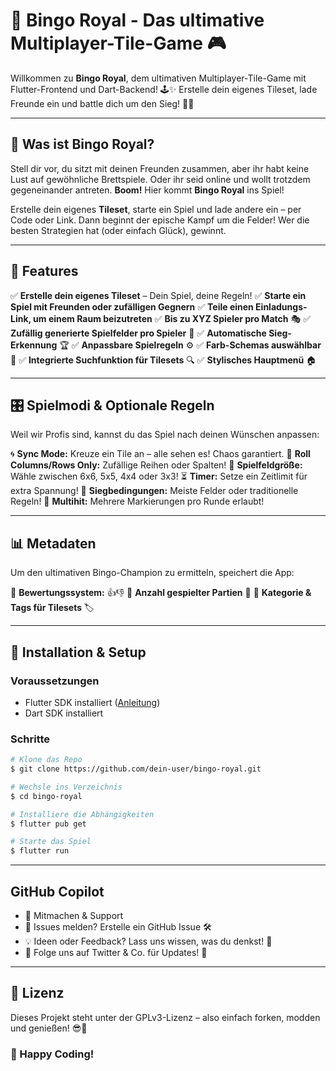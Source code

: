# 👑 Bingo Royal - Das ultimative Multiplayer-Tile-Game 🎮

Willkommen zu **Bingo Royal**, dem ultimativen Multiplayer-Tile-Game mit Flutter-Frontend und Dart-Backend! 🕹️✨ Erstelle dein eigenes Tileset, lade Freunde ein und battle dich um den Sieg! 🚀🔥

---

## 📢 Was ist Bingo Royal?

Stell dir vor, du sitzt mit deinen Freunden zusammen, aber ihr habt keine Lust auf gewöhnliche Brettspiele. Oder ihr seid online und wollt trotzdem gegeneinander antreten. **Boom!** Hier kommt **Bingo Royal** ins Spiel!

Erstelle dein eigenes **Tileset**, starte ein Spiel und lade andere ein – per Code oder Link. Dann beginnt der epische Kampf um die Felder! Wer die besten Strategien hat (oder einfach Glück), gewinnt.

---

## 🚀 Features

✅ **Erstelle dein eigenes Tileset** – Dein Spiel, deine Regeln!
✅ **Starte ein Spiel mit Freunden oder zufälligen Gegnern**
✅ **Teile einen Einladungs-Link, um einem Raum beizutreten**
✅ **Bis zu XYZ Spieler pro Match** 🎭
✅ **Zufällig generierte Spielfelder pro Spieler** 🎲
✅ **Automatische Sieg-Erkennung** 🏆
✅ **Anpassbare Spielregeln** ⚙️
✅ **Farb-Schemas auswählbar** 🎨
✅ **Integrierte Suchfunktion für Tilesets** 🔍
✅ **Stylisches Hauptmenü** 🏠

---

## 🎛️ Spielmodi & Optionale Regeln

Weil wir Profis sind, kannst du das Spiel nach deinen Wünschen anpassen:

🌀 **Sync Mode:** Kreuze ein Tile an – alle sehen es! Chaos garantiert.
🎯 **Roll Columns/Rows Only:** Zufällige Reihen oder Spalten!
📐 **Spielfeldgröße:** Wähle zwischen 6x6, 5x5, 4x4 oder 3x3!
⏳ **Timer:** Setze ein Zeitlimit für extra Spannung!
🥇 **Siegbedingungen:** Meiste Felder oder traditionelle Regeln!
🔄 **Multihit:** Mehrere Markierungen pro Runde erlaubt!

---

## 📊 Metadaten

Um den ultimativen Bingo-Champion zu ermitteln, speichert die App:

📌 **Bewertungssystem:** 👍👎
📌 **Anzahl gespielter Partien** 🔢
📌 **Kategorie & Tags für Tilesets** 🏷️

---

## 🔧 Installation & Setup

### Voraussetzungen

- Flutter SDK installiert ([Anleitung](https://flutter.dev/docs/get-started/install))
- Dart SDK installiert

### Schritte

```bash
# Klone das Repo
$ git clone https://github.com/dein-user/bingo-royal.git

# Wechsle ins Verzeichnis
$ cd bingo-royal

# Installiere die Abhängigkeiten
$ flutter pub get

# Starte das Spiel
$ flutter run
```

---

## GitHub Copilot

- 🎤 Mitmachen & Support
- 👾 Issues melden? Erstelle ein GitHub Issue 🛠️
- 💡 Ideen oder Feedback? Lass uns wissen, was du denkst! 💬
- 🔗 Folge uns auf Twitter & Co. für Updates! 📢

---

## 🌟 Lizenz

Dieses Projekt steht unter der GPLv3-Lizenz – also einfach forken, modden und genießen! 😎💜

### 💙 Happy Coding!
